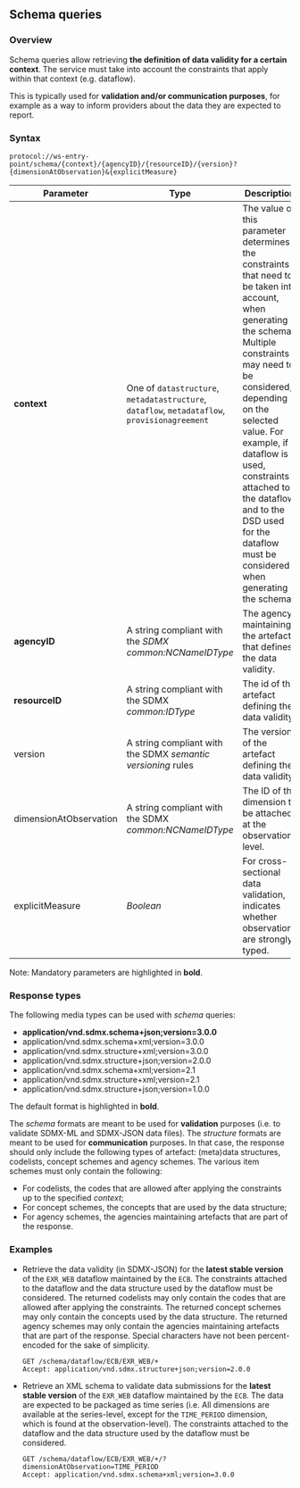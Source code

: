 ## Schema queries

### Overview

Schema queries allow retrieving **the definition of data validity for a certain context**. The service must take into account the constraints that apply within that context (e.g. dataflow).

This is typically used for **validation and/or communication purposes**, for example as a way to inform providers about the data they are expected to report.

### Syntax

    protocol://ws-entry-point/schema/{context}/{agencyID}/{resourceID}/{version}?{dimensionAtObservation}&{explicitMeasure}

Parameter | Type | Description | Default
--- | --- | --- | ---
**context** | One of `datastructure`, `metadatastructure`, `dataflow`, `metadataflow`, `provisionagreement` | The value of this parameter determines the constraints that need to be taken into account, when generating the schema. Multiple constraints may need to be considered, depending on the selected value. For example, if dataflow is used, constraints attached to the dataflow and to the DSD used for the dataflow must be considered when generating the schema. |
**agencyID** | A string compliant with the *SDMX common:NCNameIDType* | The agency maintaining the artefact that defines the data validity. |
**resourceID** | A string compliant with the SDMX *common:IDType* | The id of the artefact defining the data validity. |
version | A string compliant with the SDMX *semantic versioning* rules| The version of the artefact defining the data validity. | `~`
dimensionAtObservation | A string compliant with the SDMX *common:NCNameIDType* | The ID of the dimension to be attached at the observation level. |
explicitMeasure | *Boolean* | For cross-sectional data validation, indicates whether observations are strongly typed. | `false`

Note: Mandatory parameters are highlighted in **bold**.

### Response types

The following media types can be used with _schema_ queries:

- **application/vnd.sdmx.schema+json;version=3.0.0**
- application/vnd.sdmx.schema+xml;version=3.0.0
- application/vnd.sdmx.structure+xml;version=3.0.0
- application/vnd.sdmx.structure+json;version=2.0.0
- application/vnd.sdmx.schema+xml;version=2.1
- application/vnd.sdmx.structure+xml;version=2.1
- application/vnd.sdmx.structure+json;version=1.0.0

The default format is highlighted in **bold**.

The _schema_ formats are meant to be used for **validation** purposes (i.e. to validate SDMX-ML and SDMX-JSON data files). The _structure_ formats are meant to be used for **communication** purposes. In that case, the response should only include the following types of artefact: (meta)data structures, codelists, concept schemes and agency schemes. The various item schemes must only contain the following:

- For codelists, the codes that are allowed after applying the constraints up to the specified *context*;
- For concept schemes, the concepts that are used by the data structure;
- For agency schemes, the agencies maintaining artefacts that are part of the response.

### Examples

- Retrieve the data validity (in SDMX-JSON) for the **latest stable version** of the `EXR_WEB` dataflow maintained by the `ECB`. The constraints attached to the dataflow and the data structure used by the dataflow must be considered. The returned codelists may only contain the codes that are allowed after applying the constraints. The returned concept schemes may only contain the concepts used by the data structure. The returned agency schemes may only contain the agencies maintaining artefacts that are part of the response. Special characters have not been percent-encoded for the sake of simplicity.
    
    ```
    GET /schema/dataflow/ECB/EXR_WEB/+
    Accept: application/vnd.sdmx.structure+json;version=2.0.0
    ```
- Retrieve an XML schema to validate data submissions for the **latest stable version** of the `EXR_WEB` dataflow maintained by the `ECB`. The data are expected to be packaged as time series (i.e. All dimensions are available at the series-level, except for the `TIME_PERIOD` dimension, which is found at the observation-level). The constraints attached to the dataflow and the data structure used by the dataflow must be considered.
    
    ```
    GET /schema/dataflow/ECB/EXR_WEB/+/?dimensionAtObservation=TIME_PERIOD
    Accept: application/vnd.sdmx.schema+xml;version=3.0.0
    ```
